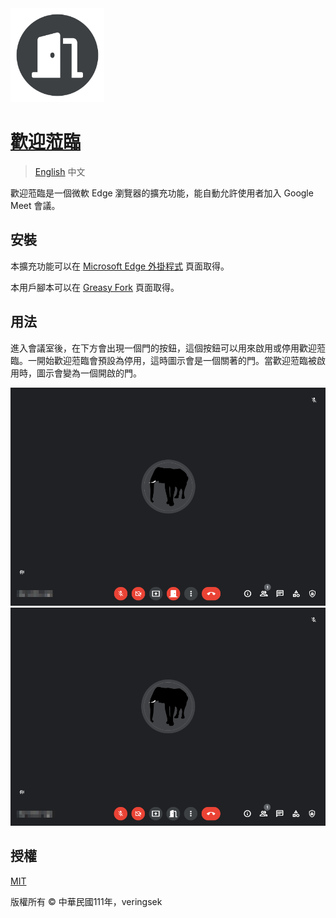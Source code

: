 <img src="imgs/icon.svg" alt="icon" width="150" />

# [歡迎蒞臨](http://github.com/veringsek/google-meet-welcome)

> [English](README.md) 中文

歡迎蒞臨是一個微軟 Edge 瀏覽器的擴充功能，能自動允許使用者加入 Google Meet 會議。

## 安裝

本擴充功能可以在 [Microsoft Edge 外掛程式]() 頁面取得。

本用戶腳本可以在 [Greasy Fork](https://greasyfork.org/zh-TW/scripts/444848-google-meet-welcome) 頁面取得。

## 用法

進入會議室後，在下方會出現一個門的按鈕，這個按鈕可以用來啟用或停用歡迎蒞臨。一開始歡迎蒞臨會預設為停用，這時圖示會是一個關著的門。當歡迎蒞臨被啟用時，圖示會變為一個開啟的門。

<img src="imgs/off.png" alt="off" />

<img src="imgs/on.png" alt="on" />

## 授權

[MIT](http://opensource.org/licenses/MIT)

版權所有 © 中華民國111年，veringsek